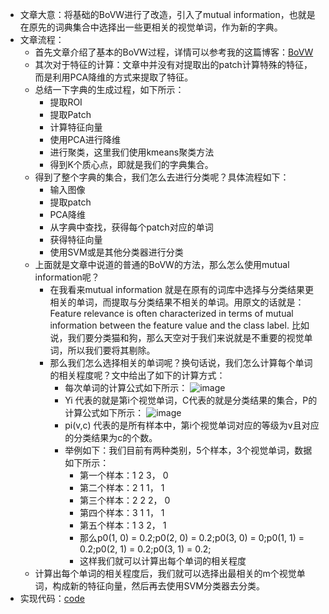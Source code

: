 - 文章大意：将基础的BoVW进行了改造，引入了mutual information，也就是在原先的词典集合中选择出一些更相关的视觉单词，作为新的字典。
- 文章流程：
	- 首先文章介绍了基本的BoVW过程，详情可以参考我的这篇博客：[BoVW](http://blog.csdn.net/liangdong2014/article/details/70651239)
	- 其次对于特征的计算：文章中并没有对提取出的patch计算特殊的特征，而是利用PCA降维的方式来提取了特征。
	- 总结一下字典的生成过程，如下所示：
		- 提取ROI
		- 提取Patch
		- 计算特征向量
		- 使用PCA进行降维
		- 进行聚类，这里我们使用kmeans聚类方法
		- 得到K个质心点，即就是我们的字典集合。
	- 得到了整个字典的集合，我们怎么去进行分类呢？具体流程如下：
		- 输入图像
		- 提取patch
		- PCA降维
		- 从字典中查找，获得每个patch对应的单词
		- 获得特征向量
		- 使用SVM或是其他分类器进行分类
	- 上面就是文章中说道的普通的BoVW的方法，那么怎么使用mutual information呢？
		- 在我看来mutual information 就是在原有的词库中选择与分类结果更相关的单词，而提取与分类结果不相关的单词。用原文的话就是：Feature relevance is often characterized in terms of mutual information between the feature value and the class label. 比如说，我们要分类猫和狗，那么天空对于我们来说就是不重要的视觉单词，所以我们要将其剔除。
		- 那么我们怎么选择相关的单词呢？换句话说，我们怎么计算每个单词的相关程度呢？文中给出了如下的计算方式：
			- 每次单词的计算公式如下所示：
				![image](http://ocnsbpp0d.bkt.clouddn.com/formula1.jpg)
			- Yi 代表的就是第i个视觉单词，C代表的就是分类结果的集合，P的计算公式如下所示：
				![image](http://ocnsbpp0d.bkt.clouddn.com/formula2.jpg)
			- pi(v,c) 代表的是所有样本中，第i个视觉单词对应的等级为v且对应的分类结果为c的个数。
			- 举例如下：我们目前有两种类别，5个样本，3个视觉单词，数据如下所示：
				- 第一个样本：1 2 3， 0
				- 第二个样本：2 1 1， 1
				- 第三个样本：2 2 2， 0
				- 第四个样本：3 1 1， 1
				- 第五个样本：1 3 2， 1
				- 那么p0(1, 0) = 0.2;p0(2, 0) = 0.2;p0(3, 0) = 0;p0(1, 1) = 0.2;p0(2, 1) = 0.2;p0(3, 1) = 0.2;
				- 这样我们就可以计算出每个单词的相关程度
	- 计算出每个单词的相关程度后，我们就可以选择出最相关的m个视觉单词，构成新的特征向量，然后再去使用SVM分类器去分类。
- 实现代码：[code](https://github.com/UpCoder/BoVW-MI)
		
		